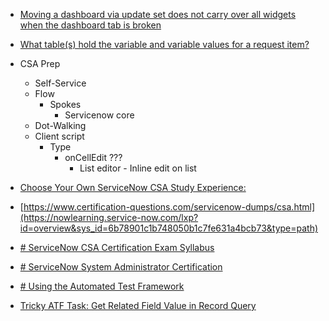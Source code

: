 - [Moving a dashboard via update set does not carry over all widgets when the dashboard tab is broken](https://support.servicenow.com/kb?id=kb_article_view&sysparm_article=KB0761169)
- [What table(s) hold the variable and variable values for a request item?](https://community.servicenow.com/community?id=community_question&sys_id=003f5037dbcf23409540e15b8a9619ff)
- CSA Prep
	- Self-Service
	- Flow
		- Spokes
			- Servicenow core
	- Dot-Walking
	- Client script
		- Type
			- onCellEdit ???
				- List editor - Inline edit on list

- [Choose Your Own ServiceNow CSA Study Experience:](https://www.certification-questions.com/servicenow-dumps/csa.html)
- [https://www.certification-questions.com/servicenow-dumps/csa.html](https://nowlearning.service-now.com/lxp?id=overview&sys_id=6b78901c1b748050b1c7fe631a4bcb73&type=path)
- [# ServiceNow CSA Certification Exam Syllabus](https://www.processexam.com/servicenow/servicenow-csa-certification-exam-syllabus)
- [# ServiceNow System Administrator Certification](https://quizlet.com/24755951/servicenow-system-administrator-certification-flash-cards/)
- [# Using the Automated Test Framework](https://developer.servicenow.com/dev.do#!/learn/learning-plans/rome/servicenow_application_developer/app_store_learnv2_atf_rome_creating_parameterized_tests)
- [Tricky ATF Task: Get Related Field Value in Record Query](https://community.servicenow.com/community?id=community_question&sys_id=21a7eef9db7fc8586064eeb5ca961998)